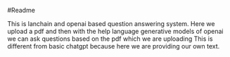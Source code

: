 #Readme

This is lanchain and openai based question answering system.
Here we upload a pdf and then with the help language generative models of openai
we can ask questions based on the pdf which we are uploading
This is different from basic chatgpt because here we are providing our own text.
